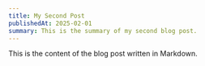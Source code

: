 ```yaml
---
title: My Second Post
publishedAt: 2025-02-01
summary: This is the summary of my second blog post.
---
```


This is the content of the blog post written in Markdown.
